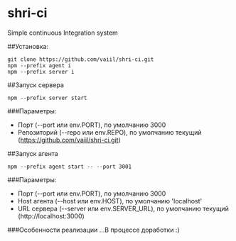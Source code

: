 # shri-ci
Simple continuous Integration system

##Установка:
```shell script
git clone https://github.com/vaiil/shri-ci.git
npm --prefix agent i
npm --prefix server i
```

##Запуск сервера
```shell script
npm --prefix server start
```
###Параметры:
* Порт (--port или env.PORT), по умолчанию 3000
* Репозиторий (--repo или env.REPO), по умолчанию текущий (https://github.com/vaiil/shri-ci.git) 


##Запуск агента
```shell script
npm --prefix agent start -- --port 3001
```
###Параметры:
* Порт (--port или env.PORT), по умолчанию 3000
* Host агента (--host или env.HOST), по умолчанию 'localhost'
* URL сервера (--server или env.SERVER_URL), по умолчанию текущий (http://localhost:3000) 



###Особенности реализации
...В процессе доработки :)
